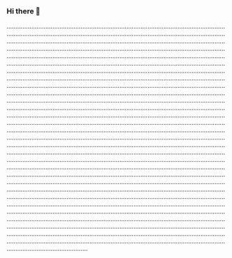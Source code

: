 ### Hi there 👋

......................................................................................................................................................................................................................................................................................................................................................................................................................................................................................................................................................................................................................................................................................................................................................................................................................................................................................................................................................................................................................................................................................................................................................................................................................................................................................................................................................................................................................................................................................................................................................................................................................................................................................................................................................................................................................................................................................................................................................................................................................................................................................................................................................................................................................................................................................................................................................................................................................................................................................................................................................................................................................................................................................................................................................................................................................................................................................................................................................................................................................................................................................................................................................................................................................................................................................................................................................................................................................................................................................................................................................................................................................................................................................................................................................................................................................................................................................................................